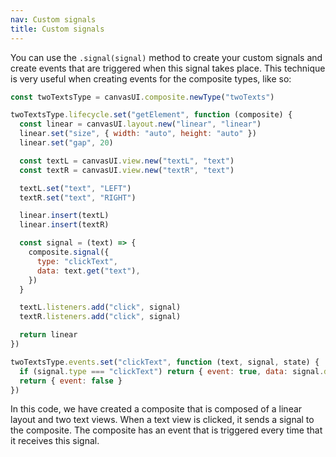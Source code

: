 ```yaml
---
nav: Custom signals
title: Custom signals
---
```


You can use the `.signal(signal)` method to create your custom signals and create events that are triggered when this signal takes place. This technique is very useful when creating events for the composite types, like so:

```javascript
const twoTextsType = canvasUI.composite.newType("twoTexts")

twoTextsType.lifecycle.set("getElement", function (composite) {
  const linear = canvasUI.layout.new("linear", "linear")
  linear.set("size", { width: "auto", height: "auto" })
  linear.set("gap", 20)

  const textL = canvasUI.view.new("textL", "text")
  const textR = canvasUI.view.new("textR", "text")

  textL.set("text", "LEFT")
  textR.set("text", "RIGHT")

  linear.insert(textL)
  linear.insert(textR)

  const signal = (text) => {
    composite.signal({
      type: "clickText",
      data: text.get("text"),
    })
  }

  textL.listeners.add("click", signal)
  textR.listeners.add("click", signal)

  return linear
})

twoTextsType.events.set("clickText", function (text, signal, state) {
  if (signal.type === "clickText") return { event: true, data: signal.data }
  return { event: false }
})
```

In this code, we have created a composite that is composed of a linear layout and two text views. When a text view is clicked, it sends a signal to the composite. The composite has an event that is triggered every time that it receives this signal.
